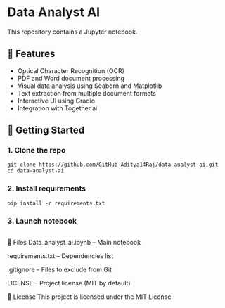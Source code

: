 # Data Analyst AI

This repository contains a Jupyter notebook.

## 🧠 Features

- Optical Character Recognition (OCR)
- PDF and Word document processing
- Visual data analysis using Seaborn and Matplotlib
- Text extraction from multiple document formats
- Interactive UI using Gradio
- Integration with Together.ai

## 🚀 Getting Started

### 1. Clone the repo

```
git clone https://github.com/GitHub-Aditya14Raj/data-analyst-ai.git
cd data-analyst-ai
```
### 2. Install requirements
```pip install -r requirements.txt```

### 3. Launch notebook
```jupyter notebook SN_Mentoring_Task.ipynb
```
📁 Files
Data_analyst_ai.ipynb – Main notebook

requirements.txt – Dependencies list

.gitignore – Files to exclude from Git

LICENSE – Project license (MIT by default)

📜 License
This project is licensed under the MIT License.

